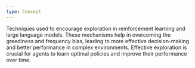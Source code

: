 ```yaml
---
type: Concept
---
```


Techniques used to encourage exploration in reinforcement learning and large language models. These mechanisms help in overcoming the greediness and frequency bias, leading to more effective decision-making and better performance in complex environments. Effective exploration is crucial for agents to learn optimal policies and improve their performance over time.